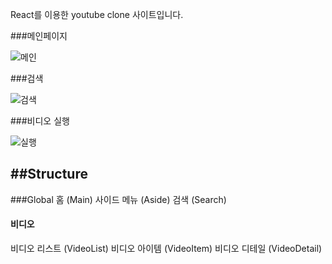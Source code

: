 React를 이용한 youtube clone 사이트입니다.

###메인페이지

![메인](https://user-images.githubusercontent.com/69961780/113404386-0b37d600-93e3-11eb-8848-1fe744dd4a6d.gif)


###검색

![검색](https://user-images.githubusercontent.com/69961780/113404408-1428a780-93e3-11eb-8ced-d3b5229682dc.gif)


###비디오 실행

![실행](https://user-images.githubusercontent.com/69961780/113404413-17239800-93e3-11eb-920c-e69580272ed7.gif)



##Structure
------------

###Global
홈 (Main)
사이드 메뉴 (Aside)
검색 (Search)

#### 비디오
비디오 리스트 (VideoList)
비디오 아이템 (VideoItem)
비디오 디테일 (VideoDetail)
